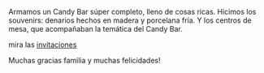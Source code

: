 Armamos un Candy Bar súper completo, lleno de cosas ricas.
Hicimos los souvenirs: denarios hechos en madera y porcelana fría.
Y los centros de mesa, que acompañaban la temática del Candy Bar.

mira las [invitaciones](/eventos/bautismos/invitaciones/hadita)

Muchas gracias familia y muchas felicidades!